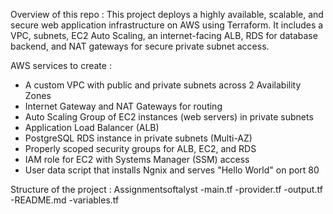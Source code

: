 Overview of this repo : 
This project deploys a highly available, scalable, and secure web application infrastructure on AWS using Terraform.
It includes a VPC, subnets, EC2 Auto Scaling, an internet-facing ALB, RDS for database backend, and NAT gateways for secure private subnet access.

AWS services to create :
- A custom VPC with public and private subnets across 2 Availability Zones
- Internet Gateway and NAT Gateways for routing
- Auto Scaling Group of EC2 instances (web servers) in private subnets
- Application Load Balancer (ALB)
- PostgreSQL RDS instance in private subnets (Multi-AZ)
- Properly scoped security groups for ALB, EC2, and RDS
- IAM role for EC2 with Systems Manager (SSM) access
- User data script that installs Ngnix and serves "Hello World" on port 80

Structure of the project : 
Assignmentsoftalyst
-main.tf
-provider.tf
-output.tf
-README.md
-variables.tf
